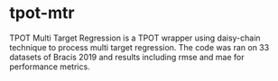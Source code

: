 # tpot-mtr
TPOT Multi Target Regression is a TPOT wrapper using daisy-chain technique to process multi target regression. 
The code was ran on 33 datasets of Bracis 2019 and results including rmse and mae for performance metrics.
